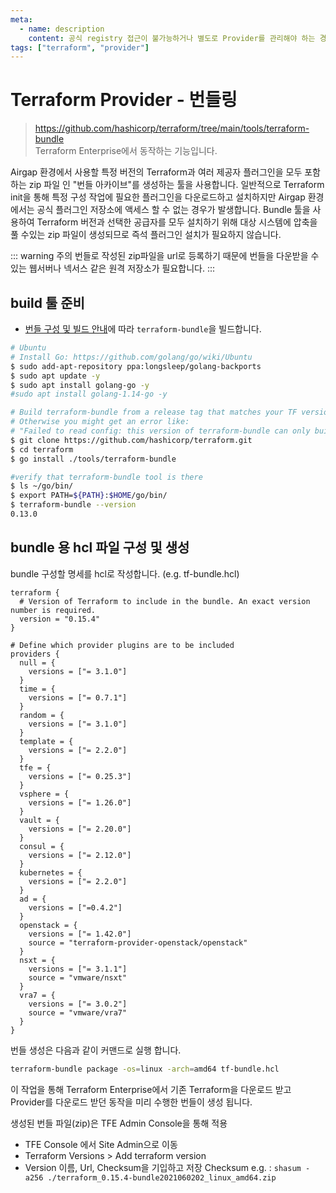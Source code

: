 ```yaml
---
meta:
  - name: description
    content: 공식 registry 접근이 불가능하거나 별도로 Provider를 관리해야 하는 경우 사용
tags: ["terraform", "provider"]
---
```


# Terraform Provider - 번들링
> <https://github.com/hashicorp/terraform/tree/main/tools/terraform-bundle>  
> Terraform Enterprise에서 동작하는 기능입니다.

Airgap 환경에서 사용할 특정 버전의 Terraform과 여러 제공자 플러그인을 모두 포함하는 zip 파일 인 "번들 아카이브"를 생성하는 툴을 사용합니다. 일반적으로 Terraform init을 통해 특정 구성 작업에 필요한 플러그인을 다운로드하고 설치하지만 Airgap 환경에서는 공식 플러그인 저장소에 액세스 할 수 없는 경우가 발생합니다. Bundle 툴을 사용하여 Terraform 버전과 선택한 공급자를 모두 설치하기 위해 대상 시스템에 압축을 풀 수있는 zip 파일이 생성되므로 즉석 플러그인 설치가 필요하지 않습니다.

::: warning 주의
번들로 작성된 zip파일을 url로 등록하기 때문에 번들을 다운받을 수 있는 웹서버나 넥서스 같은 원격 저장소가 필요합니다.
:::

## build 툴 준비

- [번들 구성 및 빌드 안내](https://github.com/hashicorp/terraform/tree/main/tools/terraform-bundle)에 따라 `terraform-bundle`을 빌드합니다.

```bash
# Ubuntu
# Install Go: https://github.com/golang/go/wiki/Ubuntu
$ sudo add-apt-repository ppa:longsleep/golang-backports
$ sudo apt update -y
$ sudo apt install golang-go -y
#sudo apt install golang-1.14-go -y

# Build terraform-bundle from a release tag that matches your TF version
# Otherwise you might get an error like:
# "Failed to read config: this version of terraform-bundle can only build bundles for . . ."
$ git clone https://github.com/hashicorp/terraform.git
$ cd terraform
$ go install ./tools/terraform-bundle

#verify that terraform-bundle tool is there
$ ls ~/go/bin/ 
$ export PATH=${PATH}:$HOME/go/bin/
$ terraform-bundle --version
0.13.0
```

## bundle 용 hcl 파일 구성 및 생성

bundle 구성할 명세를 hcl로 작성합니다. (e.g. tf-bundle.hcl)

```hcl
terraform {
  # Version of Terraform to include in the bundle. An exact version number is required.
  version = "0.15.4"
}

# Define which provider plugins are to be included
providers {
  null = {
    versions = ["= 3.1.0"]
  }
  time = {
    versions = ["= 0.7.1"]
  }
  random = {
    versions = ["= 3.1.0"]
  }
  template = {
    versions = ["= 2.2.0"]
  }
  tfe = {
    versions = ["= 0.25.3"]
  }
  vsphere = {
    versions = ["= 1.26.0"]
  }
  vault = {
    versions = ["= 2.20.0"]
  }
  consul = {
    versions = ["= 2.12.0"]
  }
  kubernetes = {
    versions = ["= 2.2.0"]
  }
  ad = {
    versions = ["=0.4.2"]
  }
  openstack = {
    versions = ["= 1.42.0"]
    source = "terraform-provider-openstack/openstack"
  }
  nsxt = {
    versions = ["= 3.1.1"]
    source = "vmware/nsxt"
  }
  vra7 = {
    versions = ["= 3.0.2"]
    source = "vmware/vra7"
  }
}
```

번들 생성은 다음과 같이 커맨드로 실행 합니다.

```bash
terraform-bundle package -os=linux -arch=amd64 tf-bundle.hcl
```

이 작업을 통해 Terraform Enterprise에서 기존 Terraform을 다운로드 받고 Provider를 다운로드 받던 동작을 미리 수행한 번들이 생성 됩니다.

생성된 번들 파일(zip)은 TFE Admin Console을 통해 적용

- TFE Console 에서 Site Admin으로 이동
- Terraform Versions > Add terraform version
- Version 이름, Url, Checksum을 기입하고 저장
  Checksum e.g. : `shasum -a256 ./terraform_0.15.4-bundle2021060202_linux_amd64.zip`